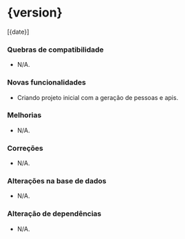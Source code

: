 # {version}
[{date}]

### Quebras de compatibilidade
* N/A.

### Novas funcionalidades
* Criando projeto inicial com a geração de pessoas e apis.

### Melhorias
* N/A.

### Correções
* N/A.

### Alterações na base de dados
* N/A.

### Alteração de dependências
* N/A.
